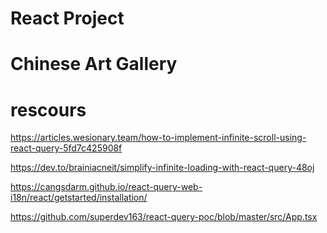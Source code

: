 # React Project

<h1>Chinese Art Gallery</h1>

# rescours

https://articles.wesionary.team/how-to-implement-infinite-scroll-using-react-query-5fd7c425908f

https://dev.to/brainiacneit/simplify-infinite-loading-with-react-query-48oj

https://cangsdarm.github.io/react-query-web-i18n/react/getstarted/installation/

https://github.com/superdev163/react-query-poc/blob/master/src/App.tsx
